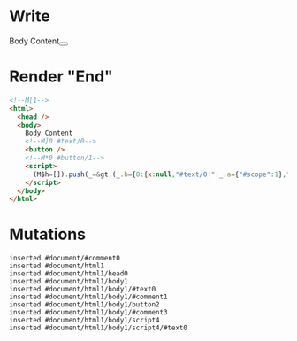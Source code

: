 # Write
  <!M[1>Body Content<!M]0 #text/0><button></button><!M*0 #button/1><script>(M$h=[]).push(_=>(_.b={0:{x:null,"#text/0!":_.a={"#scope":1},"#text/0(":null,"#scope":0},1:_.a}),[0,"packages/translator-tags/src/__tests__/fixtures/dynamic-tag-sometimes-null/template.marko_0_x",])</script>


# Render "End"
```html
<!--M[1-->
<html>
  <head />
  <body>
    Body Content
    <!--M]0 #text/0-->
    <button />
    <!--M*0 #button/1-->
    <script>
      (M$h=[]).push(_=&gt;(_.b={0:{x:null,"#text/0!":_.a={"#scope":1},"#text/0(":null,"#scope":0},1:_.a}),[0,"packages/translator-tags/src/__tests__/fixtures/dynamic-tag-sometimes-null/template.marko_0_x",])
    </script>
  </body>
</html>
```

# Mutations
```
inserted #document/#comment0
inserted #document/html1
inserted #document/html1/head0
inserted #document/html1/body1
inserted #document/html1/body1/#text0
inserted #document/html1/body1/#comment1
inserted #document/html1/body1/button2
inserted #document/html1/body1/#comment3
inserted #document/html1/body1/script4
inserted #document/html1/body1/script4/#text0
```